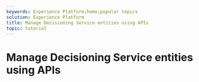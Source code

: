 ```yaml
---
keywords: Experience Platform;home;popular topics
solution: Experience Platform
title: Manage Decisioning Service entities using APIs
topic: tutorial
---
```


# Manage Decisioning Service entities using APIs